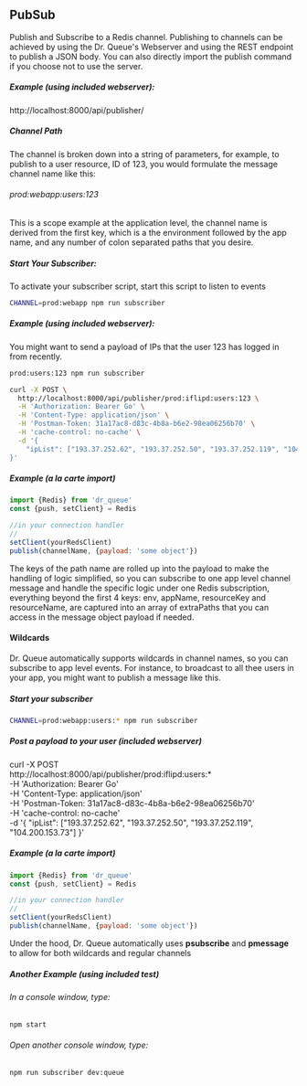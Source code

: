 ## PubSub
Publish and Subscribe to a Redis channel. Publishing to channels can be achieved by using the Dr. Queue's Webserver and using the REST endpoint to publish a JSON body. You can also directly import the publish command if you choose not to use the server.

##### Example (using included webserver):

http://localhost:8000/api/publisher/<channel>

##### Channel Path
The channel is broken down into a string of parameters, for example, to publish to a user resource, ID of 123, you would formulate the message channel name like this:

###### prod:webapp:users:123
This is a scope example at the application level, the channel name is derived from the first key, which is a the environment followed by the app name, and any number of colon separated paths that you desire.


##### Start Your Subscriber:
To activate your subscriber script, start this script to listen to events

```sh
CHANNEL=prod:webapp npm run subscriber
```

##### Example (using included webserver):

You might want to send a payload of IPs that the user 123 has logged in from recently.

```sh
prod:users:123 npm run subscriber
```

```sh
curl -X POST \
  http://localhost:8000/api/publisher/prod:iflipd:users:123 \
  -H 'Authorization: Bearer Go' \
  -H 'Content-Type: application/json' \
  -H 'Postman-Token: 31a17ac8-d83c-4b8a-b6e2-98ea06256b70' \
  -H 'cache-control: no-cache' \
  -d '{
	"ipList": ["193.37.252.62", "193.37.252.50", "193.37.252.119", "104.200.153.73"]
}'
```
##### Example (a la carte import)

```js
import {Redis} from 'dr_queue'
const {push, setClient} = Redis

//in your connection handler
//
setClient(yourRedsClient)
publish(channelName, {payload: 'some object'})
```
The keys of the path name are rolled up into the payload to make the handling of logic simplified, so you can subscribe to one app level channel message and handle the specific logic under one Redis subscription, everything beyond the first 4 keys: env, appName, resourceKey and resourceName, are captured into an array of extraPaths that you can access in the message object payload if needed.

#### Wildcards

Dr. Queue automatically supports wildcards in channel names, so you can subscribe to app level events. For instance, to broadcast to all thee users in your app, you
might want to publish a message like this.

##### Start your subscriber

```sh
CHANNEL=prod:webapp:users:* npm run subscriber
```

##### Post a payload to your user (included webserver)
curl -X POST \
  http://localhost:8000/api/publisher/prod:iflipd:users:* \
  -H 'Authorization: Bearer Go' \
  -H 'Content-Type: application/json' \
  -H 'Postman-Token: 31a17ac8-d83c-4b8a-b6e2-98ea06256b70' \
  -H 'cache-control: no-cache' \
  -d '{
	"ipList": ["193.37.252.62", "193.37.252.50", "193.37.252.119", "104.200.153.73"]
}'

##### Example (a la carte import)

```js
import {Redis} from 'dr_queue'
const {push, setClient} = Redis

//in your connection handler
//
setClient(yourRedsClient)
publish(channelName, {payload: 'some object'})
```

Under the hood, Dr. Queue automatically uses <b>psubscribe</b> and <b>pmessage</b> to allow
for both wildcards and regular channels


##### Another Example (using included test)
###### In a console window, type:

```sh
npm start
```

###### Open another console window, type:

```sh
npm run subscriber dev:queue
```
